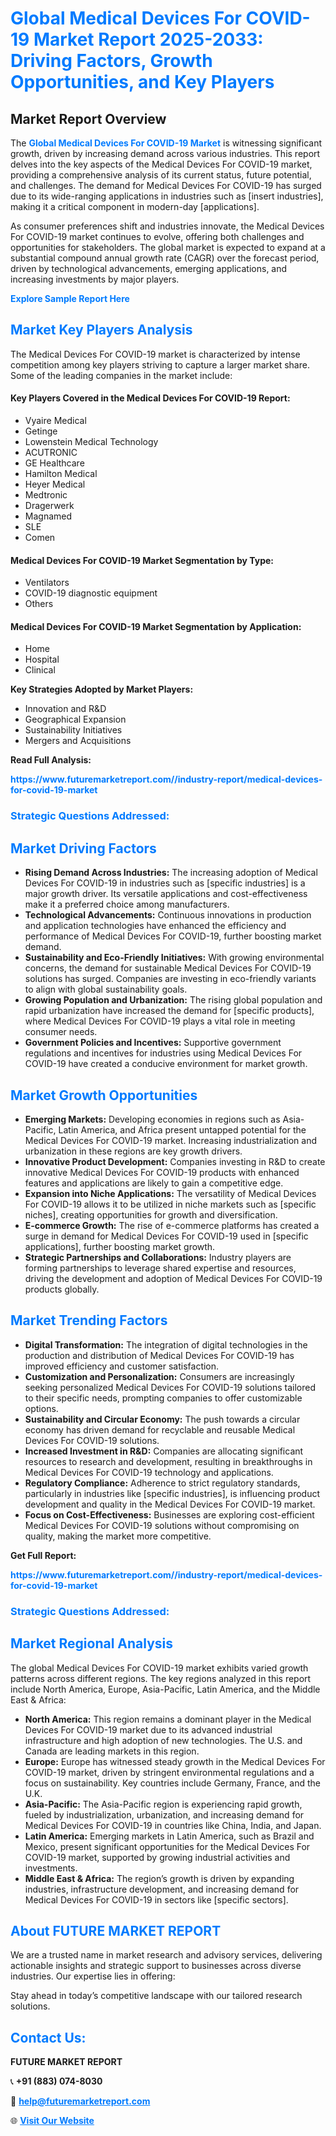 <h1 style="color: #007BFF;">Global Medical Devices For COVID-19 Market Report 2025-2033: Driving Factors, Growth Opportunities, and Key Players</h1>

<section id="overview">
<h2>Market Report Overview</h2>
<p>The <a href="https://www.futuremarketreport.com//industry-report/medical-devices-for-covid-19-market" style="color: #007BFF; text-decoration: none;"><strong>Global Medical Devices For COVID-19 Market</strong></a> is witnessing significant growth, driven by increasing demand across various industries. This report delves into the key aspects of the Medical Devices For COVID-19 market, providing a comprehensive analysis of its current status, future potential, and challenges. The demand for Medical Devices For COVID-19 has surged due to its wide-ranging applications in industries such as [insert industries], making it a critical component in modern-day [applications].</p>
<p>As consumer preferences shift and industries innovate, the Medical Devices For COVID-19 market continues to evolve, offering both challenges and opportunities for stakeholders. The global market is expected to expand at a substantial compound annual growth rate (CAGR) over the forecast period, driven by technological advancements, emerging applications, and increasing investments by major players.</p>
</section>

<section id="overview">
<p><a href="https://www.futuremarketreport.com//request-sample/reportId=78307" style="color: #007BFF; text-decoration: none;"><strong>Explore Sample Report Here</strong></a></p>
</section>

<section id="key-players">
<h2 style="color: #007BFF;">Market Key Players Analysis</h2>
<p>The Medical Devices For COVID-19 market is characterized by intense competition among key players striving to capture a larger market share. Some of the leading companies in the market include:</p>
<h4>Key Players Covered in the Medical Devices For COVID-19 Report:</h4>
<ul><li>Vyaire Medical</li><li>Getinge</li><li>Lowenstein Medical Technology</li><li>ACUTRONIC</li><li>GE Healthcare</li><li>Hamilton Medical</li><li>Heyer Medical</li><li>Medtronic</li><li>Dragerwerk</li><li>Magnamed</li><li>SLE</li><li>Comen</li></ul>
<h4>Medical Devices For COVID-19 Market Segmentation by Type:</h4>
<ul><li>Ventilators</li><li>COVID-19 diagnostic equipment</li><li>Others</li></ul>

<h4>Medical Devices For COVID-19 Market Segmentation by Application:</h4>
<ul><li>Home</li><li>Hospital</li><li>Clinical</li></ul>
<p><strong>Key Strategies Adopted by Market Players:</strong></p>
<ul>
<li>Innovation and R&D</li>
<li>Geographical Expansion</li>
<li>Sustainability Initiatives</li>
<li>Mergers and Acquisitions</li>
</ul>
</section>

<section>
<p><strong>Read Full Analysis: </strong></p><a href="https://www.futuremarketreport.com//industry-report/medical-devices-for-covid-19-market" style="color: #007BFF; text-decoration: none;"><strong>https://www.futuremarketreport.com//industry-report/medical-devices-for-covid-19-market</strong></a>
<h3 style="color: #007BFF;">Strategic Questions Addressed:</h3>
</section>

<section id="driving-factors">
<h2 style="color: #007BFF;">Market Driving Factors</h2>
<ul>
<li><strong>Rising Demand Across Industries:</strong> The increasing adoption of Medical Devices For COVID-19 in industries such as [specific industries] is a major growth driver. Its versatile applications and cost-effectiveness make it a preferred choice among manufacturers.</li>
<li><strong>Technological Advancements:</strong> Continuous innovations in production and application technologies have enhanced the efficiency and performance of Medical Devices For COVID-19, further boosting market demand.</li>
<li><strong>Sustainability and Eco-Friendly Initiatives:</strong> With growing environmental concerns, the demand for sustainable Medical Devices For COVID-19 solutions has surged. Companies are investing in eco-friendly variants to align with global sustainability goals.</li>
<li><strong>Growing Population and Urbanization:</strong> The rising global population and rapid urbanization have increased the demand for [specific products], where Medical Devices For COVID-19 plays a vital role in meeting consumer needs.</li>
<li><strong>Government Policies and Incentives:</strong> Supportive government regulations and incentives for industries using Medical Devices For COVID-19 have created a conducive environment for market growth.</li>
</ul>
</section>

<section id="growth-opportunities">
<h2 style="color: #007BFF;">Market Growth Opportunities</h2>
<ul>
<li><strong>Emerging Markets:</strong> Developing economies in regions such as Asia-Pacific, Latin America, and Africa present untapped potential for the Medical Devices For COVID-19 market. Increasing industrialization and urbanization in these regions are key growth drivers.</li>
<li><strong>Innovative Product Development:</strong> Companies investing in R&D to create innovative Medical Devices For COVID-19 products with enhanced features and applications are likely to gain a competitive edge.</li>
<li><strong>Expansion into Niche Applications:</strong> The versatility of Medical Devices For COVID-19 allows it to be utilized in niche markets such as [specific niches], creating opportunities for growth and diversification.</li>
<li><strong>E-commerce Growth:</strong> The rise of e-commerce platforms has created a surge in demand for Medical Devices For COVID-19 used in [specific applications], further boosting market growth.</li>
<li><strong>Strategic Partnerships and Collaborations:</strong> Industry players are forming partnerships to leverage shared expertise and resources, driving the development and adoption of Medical Devices For COVID-19 products globally.</li>
</ul>
</section>

<section id="trending-factors">
<h2 style="color: #007BFF;">Market Trending Factors</h2>
<ul>
<li><strong>Digital Transformation:</strong> The integration of digital technologies in the production and distribution of Medical Devices For COVID-19 has improved efficiency and customer satisfaction.</li>
<li><strong>Customization and Personalization:</strong> Consumers are increasingly seeking personalized Medical Devices For COVID-19 solutions tailored to their specific needs, prompting companies to offer customizable options.</li>
<li><strong>Sustainability and Circular Economy:</strong> The push towards a circular economy has driven demand for recyclable and reusable Medical Devices For COVID-19 solutions.</li>
<li><strong>Increased Investment in R&D:</strong> Companies are allocating significant resources to research and development, resulting in breakthroughs in Medical Devices For COVID-19 technology and applications.</li>
<li><strong>Regulatory Compliance:</strong> Adherence to strict regulatory standards, particularly in industries like [specific industries], is influencing product development and quality in the Medical Devices For COVID-19 market.</li>
<li><strong>Focus on Cost-Effectiveness:</strong> Businesses are exploring cost-efficient Medical Devices For COVID-19 solutions without compromising on quality, making the market more competitive.</li>
</ul>
</section>

<section>
<p><strong>Get Full Report: </strong></p><a href="https://www.futuremarketreport.com//industry-report/medical-devices-for-covid-19-market" style="color: #007BFF; text-decoration: none;"><strong>https://www.futuremarketreport.com//industry-report/medical-devices-for-covid-19-market</strong></a>
<h3 style="color: #007BFF;">Strategic Questions Addressed:</h3>
</section>


<section id="regional-analysis">
<h2 style="color: #007BFF;">Market Regional Analysis</h2>
<p>The global Medical Devices For COVID-19 market exhibits varied growth patterns across different regions. The key regions analyzed in this report include North America, Europe, Asia-Pacific, Latin America, and the Middle East & Africa:</p>
<ul>
<li><strong>North America:</strong> This region remains a dominant player in the Medical Devices For COVID-19 market due to its advanced industrial infrastructure and high adoption of new technologies. The U.S. and Canada are leading markets in this region.</li>
<li><strong>Europe:</strong> Europe has witnessed steady growth in the Medical Devices For COVID-19 market, driven by stringent environmental regulations and a focus on sustainability. Key countries include Germany, France, and the U.K.</li>
<li><strong>Asia-Pacific:</strong> The Asia-Pacific region is experiencing rapid growth, fueled by industrialization, urbanization, and increasing demand for Medical Devices For COVID-19 in countries like China, India, and Japan.</li>
<li><strong>Latin America:</strong> Emerging markets in Latin America, such as Brazil and Mexico, present significant opportunities for the Medical Devices For COVID-19 market, supported by growing industrial activities and investments.</li>
<li><strong>Middle East & Africa:</strong> The region’s growth is driven by expanding industries, infrastructure development, and increasing demand for Medical Devices For COVID-19 in sectors like [specific sectors].</li>
</ul>
</section>

<footer>
<h2 style="color: #007BFF;">About FUTURE MARKET REPORT</h2>
<p>We are a trusted name in market research and advisory services, delivering actionable insights and strategic support to businesses across diverse industries. Our expertise lies in offering:</p>

<p>Stay ahead in today’s competitive landscape with our tailored research solutions.</p>

<h2 style="color: #007BFF;">Contact Us:</h2>
<p><strong>FUTURE MARKET REPORT</strong></p>
<p>📞 <strong>+91 (883) 074-8030</strong></p>
<p>📧 <strong><a href="mailto:help@futuremarketreport.com" style="color: #007BFF;">help@futuremarketreport.com</a></strong></p>
<p>🌐 <strong><a href="https://www.futuremarketreport.com/" style="color: #007BFF;">Visit Our Website</a></strong></p>
</footer>